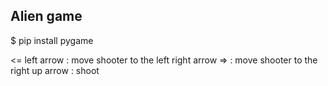 ## Alien game
$ pip install pygame

<= left arrow : move shooter to the left
right arrow => : move shooter to the right
up arrow : shoot